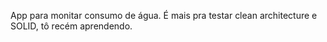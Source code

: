 App para monitar consumo de água. É mais pra testar clean architecture e SOLID, tô recém aprendendo.
